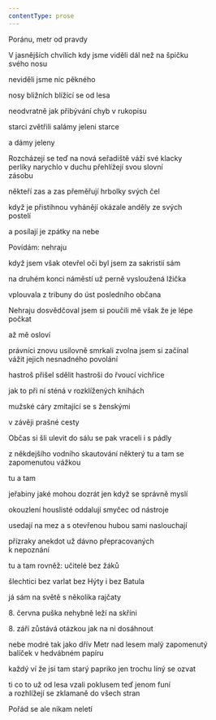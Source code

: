 ```yaml
---
contentType: prose
---
```


Poránu, metr od pravdy

V jasnějších chvílích kdy jsme viděli dál než na špičku  
svého nosu

neviděli jsme nic pěkného

nosy bližních blížící se od lesa

neodvratně jak přibývání chyb v rukopisu

starci zvětřili salámy jeleni starce

a dámy jeleny

Rozcházejí se teď na nová seřadiště váží své klacky  
perlíky narychlo v duchu přehlížejí svou slovní  
zásobu

někteří zas a zas přeměřují hrbolky svých čel

když je přistihnou vyhánějí okázale anděly ze svých  
postelí

a posílají je zpátky na nebe

Povídám: nehraju

když jsem však otevřel oči byl jsem za sakristií sám

na druhém konci náměstí už perně vysloužená lžička

vplouvala z tribuny do úst posledního občana

Nehraju dosvědčoval jsem si poučili mě však že je lépe  
počkat

až mě osloví

právníci znovu usilovně smrkali zvolna jsem si začínal  
vážit jejich nesnadného povolání

hastroš přišel sdělit hastroši do řvoucí vichřice

jak to při ní sténá v rozklížených knihách

mužské cáry zmítající se s ženskými

v závěji prašné cesty

Občas si šli ulevit do sálu se pak vraceli i s pádly

z někdejšího vodního skautování některý tu a tam se  
zapomenutou vážkou

tu a tam

jeřabiny jaké mohou dozrát jen když se správně myslí

okouzlení houslisté oddalují smyčec od nástroje

usedají na mez a s otevřenou hubou sami naslouchají

přízraky anekdot už dávno přepracovaných  
k nepoznání

tu a tam rovněž: učitelé bez žáků

šlechtici bez varlat bez Hýty i bez Batula

já sám na světě s několika rajčaty

8\. června puška nehybně leží na skříni

8\. září zůstává otázkou jak na ni dosáhnout

nebe modré tak jako dřív Metr nad lesem malý zapomenutý  
balíček v hedvábném papíru

každý ví že jsi tam starý papriko jen trochu líný se ozvat

ti co to už od lesa vzali poklusem teď jenom funí  
a rozhlížejí se zklamaně do všech stran

Pořád se ale nikam neletí
